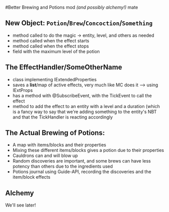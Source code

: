 #Better Brewing and Potions mod *(and possibly alchemy!)* mate

New Object: `Potion`/`Brew`/`Concoction`/`Something`
-
- method called to do the magic -> entity, level, and others as needed
- method called when the effect starts
- method called when the effect stops
- field with the maximum level of the potion

The EffectHandler/SomeOtherName
-
- class implementing IExtendedProperties
- saves a **list**/map of active effects, very much like MC does it --> using IExtProps
- has a method with @SubscribeEvent, with the TickEvent to call the effect
- method to add the effect to an entity with a level and a duration (which is a fancy way to say that we're adding something to the entity's NBT and that the TickHandler is reacting accordingly

The Actual Brewing of Potions:
-
- A map with items/blocks and their properties
- Mixing these different items/blocks gives a potion due to their properties
- Cauldrons can and will blow up
- Random discoveries are important, and some brews can have less potency than others due to the ingredients used
- Potions journal using Guide-API, recording the discoveries and the item/block effects

Alchemy
-
We'll see later!
